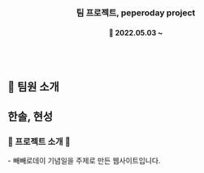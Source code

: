 <h3 align="center"><b>팀 프로젝트, peperoday project</b></h3>

<h4 align="center">📆 2022.05.03 ~ </h4>
<br>
<br>

## 📌 팀원 소개
한솔, 현성
<br>
---

<h3><b>🎫 프로젝트 소개 🎫</b></h3>
- 빼빼로데이 기념일을 주제로 만든 웹사이트입니다. 
